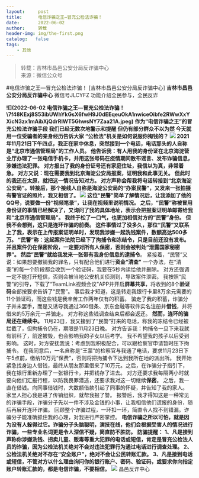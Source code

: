 ```yaml
---
layout:     post
title:      电信诈骗之王—冒充公检法诈骗！
date:       2022-06-02
author:     转载
header-img: img/the-first.png
catalog:   false
tags:
    - 其他
---
```


<blockquote><p>转载：吉林市昌邑公安分局反诈骗中心<br>
来源：微信公众号</p></blockquote>

#电信诈骗之王—冒充公检法诈骗！
[吉林市昌邑公安分局反诈骗中心]
**吉林市昌邑公安分局反诈骗中心**
微信号JLCYFZ
功能介绍全民参与，全民反诈

****![](2022-06-02
电信诈骗之王—冒充公检法诈骗！\\7f48KExj8S53ibUWhYkGsX6fwH9J0dEEqeuOkA1nwiceOibfe2RWwXxYXicN3zx1mAibXjQdrRIWT5GhwsNY7Zaa21A.jpeg)
作为“电信诈骗之王”的冒充公检法诈骗手段
我们已经无数次地警示和提醒
但仍有部分群众不以为然
今天就用一位受骗者的亲身经历告诉大家
“公检法”机关是如何说服你掏钱的？
![]({{site.baseurl}}/postimg/7f48KExj8S7qoniaJicic8ybTGQknx3xlibVfedTElqjljFB8BF73x1m8eCCcyhjMFle08fokLSoqibicMEyodEajrAg.jpeg)
2021年11月21日下午四点，我正在家中休息，突然接到一个电话，电话那头的人自称是“北京市通信管理局”的工作人员。
他告诉我：有人用我的身份证在北京海淀营业厅办理了一张电信手机卡，并用这张号码在疫情期间散布谣言、发布诈骗信息，涉嫌违法犯罪。
对方报出了我的身份证号还有家庭住址，我信以为真，非常着急。
对方又说：现在需要我到北京海淀公安局报案，证明我和此事无关。
但此时的我还在太原，就把这一情况告知对方。
对方声称会帮我将电话转接到“北京海淀公安局”。转接后，那个接线人自称是海淀公安局的“办案民警”，又发来一张拍摄有**警官证**的照片，我又相信了。
![]({{site.baseurl}}/postimg/7f48KExj8S6jniasrhq7bnHCMeWpvHKJC38hnaiaSW9M2367BmKmDEJKfq2ia1ibibTP7nkNJbia3wcssFrjhIM5DmDA.jpeg)
这位“民警”简单了解情况后，让我添加了他的QQ号，说要做一份**“视频笔录”**，让我在视频里说明情况。
之后，“民警”称被冒用身份证的事情已经解决了，又询问了我的具体地址，表示会把报案证明单邮寄给我和“北京市通信管理局”。
我终于松了一口气，也更加相信对方的“民警”身份。
**但我不会想到，这只是连环诈骗的前奏。**
这件事情过了没多久，那位“民警”又联系上了我，表示在上传报案证明单时，发现我涉嫌一起洗钱案件，数额高达500多万。
“民警”称：这起案件法院已经下了拘捕令和冻结令，只是目前还没有发布。并且案件仍在保密阶段，一定要对所有人保密，否则会被判处“泄露国家秘密罪”。
然后”民警“就给我发来一张带有我身份信息的**逮捕令**。
紧接着，“民警”又说：如果想要撤销我的罪名，只有配合他们进行**资金“清查”**
一个办法，在“清查”的每一个阶段都会收到一个验证码，我要在5秒内读给他并删除。
对方还强调一定不能打开短信，否则会被当地公安机关侦测到，导致案件泄密。
我按照“民警”的引导，下载了“TeamLink视频会议”APP并开启**屏幕共享**，将收到的8个**验证码**全部按要求告诉了“民警”。
事后我才知道，这是转走我银行卡里8万余元需要的11个验证码，而这些钱是我辛苦工作两年仅有的积蓄。
骗走了我的积蓄，诈骗分子并未罢手，而是又诱导我通过360借条、京东金融等软件实名注册并**借钱**，并将借来的5万余元一并骗走。
对方称这些钱调查结束后都会返还。
**然而，连环的骗局还在继续中。**
11月23日，我又接到了“民警”打来的电话，称我的冻结令已经被拦截了，但拘捕令仍在，期限是11月23日晚。
对方告诉我：拘捕令一旦下来我就有前科了，前途被毁，也会影响我的子女以后考学。
我不希望我的孩子以后受到影响。
这时，对方安抚我说：考虑到我积极配合，可以跟检察官申请暂时压下拘捕令。
在我同意后，一名自称是“王蒙”的检察官与我通了电话，要求11月23日下午5点前，缴纳10万元“保费”，否则将把拘捕令下达到我所在地的派出所。
我开始紧急找身边人借钱，最终从朋友那里借来了10万元。之后，在诈骗分子指引下，我在银行重新办理了一张银行卡，并把钱存了进去。
对方还要求我每隔两小时就要向他们汇报行程，以防我畏罪潜逃，还要求我对这一切继续**保密**。
之后，我一直在借钱。向同事借钱时，大数额借款引起了同事的怀疑，并告知了我的家人。
家里人担心我是进了传销组织，就帮我报了警。
报警后，我才得知这是一种常见的诈骗手段，诈骗分子先以一件不涉及金钱的小事，让我相信他们谎报的身份，随后再展开连环诈骗。
回顾整个诈骗过程，一环扣一环，简直令人找不到错漏。诈骗分子能准确抓住我的心理，对我进行严密掌控。
**电信诈骗之所以可怕，就是因为没有人躲得过它。诈骗分子头脑聪明，演技在线，他们会根据受害人的情况进行诈骗，一些专业名词更是令人深信不疑，简直防不胜防。**
**防骗提醒：**
**1、凡是接到声称你涉嫌洗钱、拐卖儿童、贩毒等重大犯罪的电话或短信，肯定是冒充公检法人员的诈骗，因为公检法机关绝对不会对违法犯罪行为通过电话进行调查处理。
2、公检法机关绝对不存在“安全账户”，绝对不会让公民转账汇款。
3、凡是接到电话或短信，不管对方以什么理由询问你的银行账户、密码、验证码，或要求你向指定账户转账汇款的，都是电信诈骗，不要相信。**
![]({{site.baseurl}}/postimg/7f48KExj8S5r2SoPGyAOBicw10ceBIVvVyAZKyXZwOMhprgf3NnMPSWTyzkYmZdk4yWdHpCzz9cCQXib3ubBvAOA.jpeg)
昌邑反诈中心

